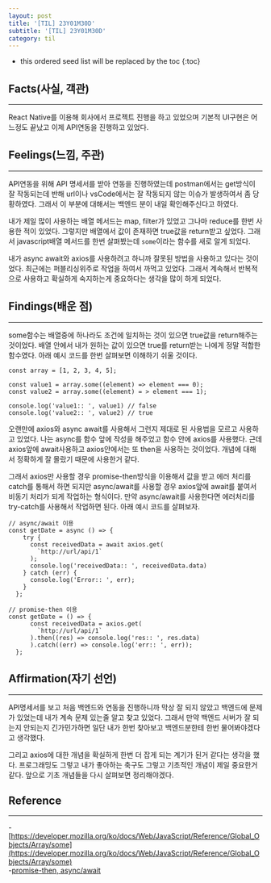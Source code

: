 ```yaml
---
layout: post
title: '[TIL] 23Y01M30D'
subtitle: '[TIL] 23Y01M30D'
category: til
---
```


<!-- prettier-ignore -->
* this ordered seed list will be replaced by the toc 
{:toc}

## Facts(사실, 객관)

---

React Native를 이용해 회사에서 프로젝트 진행을 하고 있었으며 기본적 UI구현은 어느정도 끝났고 이제 API연동을 진행하고 있었다.

## Feelings(느낌, 주관)

---

API연동을 위해 API 명세서를 받아 연동을 진행하였는데 postman에서는 get방식이 잘 작동되는데 반해 url이나 vsCode에서는 잘 작동되지 않는 이슈가 발생하여서 좀 당황하였다. 그래서 이 부분에 대해서는 백엔드 분이 내일 확인해주신다고 하였다.

내가 제일 많이 사용하는 배열 메서드는 map, filter가 있었고 그나마 reduce를 한번 사용한 적이 있었다. 그렇지만 배열에서 값이 존재하면 true값을 return받고 싶었다. 그래서 javascript배열 메서드를 한번 살펴봤는데 `some`이라는 함수를 새로 알게 되었다.

내가 async await와 axios를 사용하려고 하니까 잘못된 방법을 사용하고 있다는 것이었다. 최근에는 퍼블리싱위주로 작업을 하여서 까먹고 있었다. 그래서 계속해서 반복적으로 사용하고 확실하게 숙지하는게 중요하다는 생각을 많이 하게 되었다.

## Findings(배운 점)

---

some함수는 배열중에 하나라도 조건에 일치하는 것이 있으면 true값을 return해주는 것이었다. 배열 안에서 내가 원하는 값이 있으면 true를 return받는 나에게 정말 적합한 함수였다. 아래 예시 코드를 한번 살펴보면 이해하기 쉬울 것이다.

```
const array = [1, 2, 3, 4, 5];

const value1 = array.some((element) => element === 0);
const value2 = array.some((element) = > element === 1);

console.log('value1:: ', value1) // false
console.log('value2:: ', value2) // true

```

오랜만에 axios와 async await를 사용해서 그런지 제대로 된 사용법을 모르고 사용하고 있었다. 나는 async를 함수 앞에 작성을 해주었고 함수 안에 axios를 사용했다. 근데 axios앞에 await사용하고 axios안에서는 또 then을 사용하는 것이었다. 개념에 대해서 정확하게 잘 몰랐기 때문에 사용한거 같다.

그래서 axios만 사용할 경우 promise-then방식을 이용해서 값을 받고 에러 처리를 catch를 통해서 하면 되지만 async/await를 사용할 경우 axios앞에 await를 붙여서 비동기 처리가 되게 작업하는 형식이다. 만약 async/await를 사용한다면 에러처리를 try-catch를 사용해서 작업하면 된다. 아래 예시 코드를 살펴보자.

```
// async/await 이용
const getDate = async () => {
    try {
      const receivedData = await axios.get(
        `http://url/api/1`
      );
      console.log('receivedData:: ', receivedData.data)
    } catch (err) {
      console.log('Error:: ', err);
    }
  };

// promise-then 이용
const getDate = () => {
      const receivedData = axios.get(
        `http://url/api/1`
      ).then((res) => console.log('res:: ', res.data)
      ).catch((err) => console.log('err:: ', err));
  };
```

## Affirmation(자기 선언)

---

API명세서를 보고 처음 백엔드와 연동을 진행하니까 막상 잘 되지 않았고 백엔드에 문제가 있었는데 내가 계속 문제 있는줄 알고 찾고 있었다. 그래서 만약 백엔드 서버가 잘 되는지 안되는지 긴가민가하면 일단 내가 한번 찾아보고 백엔드분한테 한번 물어봐야겠다고 생각했다.

그리고 axios에 대한 개념을 확실하게 한번 더 잡게 되는 계기가 된거 같다는 생각을 했다. 프로그래밍도 그렇고 내가 좋아하는 축구도 그렇고 기초적인 개념이 제일 중요한거 같다. 앞으로 기초 개념들을 다시 살펴보면 정리해야겠다.

## Reference

---

-[https://developer.mozilla.org/ko/docs/Web/JavaScript/Reference/Global_Objects/Array/some](https://developer.mozilla.org/ko/docs/Web/JavaScript/Reference/Global_Objects/Array/some)  
-[promise-then, async/await](https://third9.github.io/posts/Axios%EB%8B%A4%EC%96%91%ED%95%98%EA%B2%8C_%ED%99%9C%EC%9A%A9%ED%95%98%EA%B8%B0-async_await%EC%82%AC%EC%9A%A9/)
